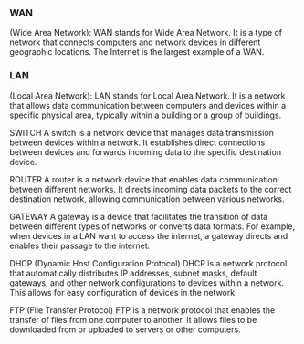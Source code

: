### WAN
(Wide Area Network): WAN stands for Wide Area Network. It is a type of network that connects computers and network devices in different geographic locations. The Internet is the largest example of a WAN.


### LAN 
(Local Area Network): LAN stands for Local Area Network. It is a network that allows data communication between computers and devices within a specific physical area, typically within a building or a group of buildings.


SWITCH
A switch is a network device that manages data transmission between devices within a network. It establishes direct connections between devices and forwards incoming data to the specific destination device.


ROUTER
A router is a network device that enables data communication between different networks. It directs incoming data packets to the correct destination network, allowing communication between various networks.


GATEWAY
A gateway is a device that facilitates the transition of data between different types of networks or converts data formats. For example, when devices in a LAN want to access the internet, a gateway directs and enables their passage to the internet.


DHCP (Dynamic Host Configuration Protocol)
DHCP is a network protocol that automatically distributes IP addresses, subnet masks, default gateways, and other network configurations to devices within a network. This allows for easy configuration of devices in the network.


FTP (File Transfer Protocol)
FTP is a network protocol that enables the transfer of files from one computer to another. It allows files to be downloaded from or uploaded to servers or other computers.

